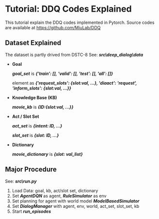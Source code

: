 # Tutorial: DDQ Codes Explained
  This tutorial explain the DDQ codes implemented in Pytorch.
  Source codes are available at https://github.com/MiuLab/DDQ

## Dataset Explained
  The dataset is partly drived from DSTC-8
  See: ***src\deep_dialog\data***
  
  * **Goal** 
  
      ***goal_set*** is ***{'train': [], 'valid': [], 'test': [], 'all': []}***
      
      element as ***{'request_slots': {slot:val, ...}, 'diaact': 'request', 'inform_slots': {slot:val, ...}}***

  * **Knowledge Base (KB)**  
  
      ***movie_kb*** is ***{ID:{slot:val, ...}}***
  
  * **Act / Slot Set** 
  
      ***act_set*** is ***{intent: ID, ...}***
      
      ***slot_set*** is ***{slot: ID, ...}***

  * **Dictionary**
  
      ***movie_dictionary*** is ***{slot: val_list}***

## Major Procedure
  See: ***src\run.py***
  
  1. Load Data: goal, kb, act/slot set, dictionary
  2. Set ***AgentDQN*** as agent, ***RuleSimulator*** as env  
  3. Set planning for agent with world model ***ModelBasedSimulator***
  4. Set ***DialogManager*** with agent, env, world, act_set, slot_set, kb
  5. Start ***run_episodes***
  
